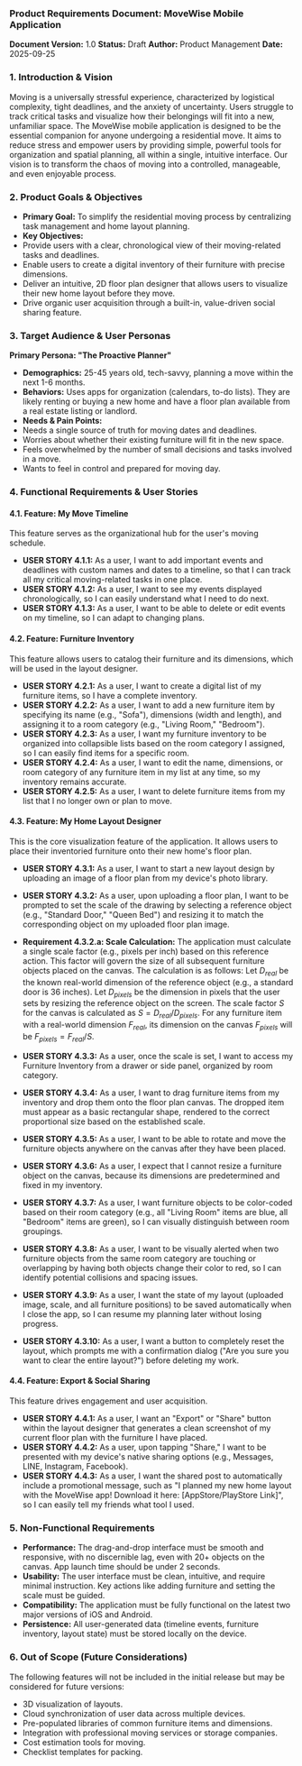 ### **Product Requirements Document: MoveWise Mobile Application**

**Document Version:** 1.0
**Status:** Draft
**Author:** Product Management
**Date:** 2025-09-25

### 1. Introduction & Vision

Moving is a universally stressful experience, characterized by logistical complexity, tight deadlines, and the anxiety of uncertainty. Users struggle to track critical tasks and visualize how their belongings will fit into a new, unfamiliar space. The MoveWise mobile application is designed to be the essential companion for anyone undergoing a residential move. It aims to reduce stress and empower users by providing simple, powerful tools for organization and spatial planning, all within a single, intuitive interface. Our vision is to transform the chaos of moving into a controlled, manageable, and even enjoyable process.

### 2. Product Goals & Objectives

* **Primary Goal:** To simplify the residential moving process by centralizing task management and home layout planning.
* **Key Objectives:**
* Provide users with a clear, chronological view of their moving-related tasks and deadlines.
* Enable users to create a digital inventory of their furniture with precise dimensions.
* Deliver an intuitive, 2D floor plan designer that allows users to visualize their new home layout before they move.
* Drive organic user acquisition through a built-in, value-driven social sharing feature.

### 3. Target Audience & User Personas

**Primary Persona: "The Proactive Planner"**

* **Demographics:** 25-45 years old, tech-savvy, planning a move within the next 1-6 months.
* **Behaviors:** Uses apps for organization (calendars, to-do lists). They are likely renting or buying a new home and have a floor plan available from a real estate listing or landlord.
* **Needs & Pain Points:**
* Needs a single source of truth for moving dates and deadlines.
* Worries about whether their existing furniture will fit in the new space.
* Feels overwhelmed by the number of small decisions and tasks involved in a move.
* Wants to feel in control and prepared for moving day.

### 4. Functional Requirements & User Stories

#### 4.1. Feature: My Move Timeline

This feature serves as the organizational hub for the user's moving schedule.

* **USER STORY 4.1.1:** As a user, I want to add important events and deadlines with custom names and dates to a timeline, so that I can track all my critical moving-related tasks in one place.
* **USER STORY 4.1.2:** As a user, I want to see my events displayed chronologically, so I can easily understand what I need to do next.
* **USER STORY 4.1.3:** As a user, I want to be able to delete or edit events on my timeline, so I can adapt to changing plans.

#### 4.2. Feature: Furniture Inventory

This feature allows users to catalog their furniture and its dimensions, which will be used in the layout designer.

* **USER STORY 4.2.1:** As a user, I want to create a digital list of my furniture items, so I have a complete inventory.
* **USER STORY 4.2.2:** As a user, I want to add a new furniture item by specifying its name (e.g., "Sofa"), dimensions (width and length), and assigning it to a room category (e.g., "Living Room," "Bedroom").
* **USER STORY 4.2.3:** As a user, I want my furniture inventory to be organized into collapsible lists based on the room category I assigned, so I can easily find items for a specific room.
* **USER STORY 4.2.4:** As a user, I want to edit the name, dimensions, or room category of any furniture item in my list at any time, so my inventory remains accurate.
* **USER STORY 4.2.5:** As a user, I want to delete furniture items from my list that I no longer own or plan to move.

#### 4.3. Feature: My Home Layout Designer

This is the core visualization feature of the application. It allows users to place their inventoried furniture onto their new home's floor plan.

* **USER STORY 4.3.1:** As a user, I want to start a new layout design by uploading an image of a floor plan from my device's photo library.

* **USER STORY 4.3.2:** As a user, upon uploading a floor plan, I want to be prompted to set the scale of the drawing by selecting a reference object (e.g., "Standard Door," "Queen Bed") and resizing it to match the corresponding object on my uploaded floor plan image.
* **Requirement 4.3.2.a: Scale Calculation:** The application must calculate a single scale factor (e.g., pixels per inch) based on this reference action. This factor will govern the size of all subsequent furniture objects placed on the canvas. The calculation is as follows:
Let $D_{real}$ be the known real-world dimension of the reference object (e.g., a standard door is 36 inches).
Let $D_{pixels}$ be the dimension in pixels that the user sets by resizing the reference object on the screen.
The scale factor $S$ for the canvas is calculated as $S = D_{real} / D_{pixels}$.
For any furniture item with a real-world dimension $F_{real}$, its dimension on the canvas $F_{pixels}$ will be $F_{pixels} = F_{real} / S$.

* **USER STORY 4.3.3:** As a user, once the scale is set, I want to access my Furniture Inventory from a drawer or side panel, organized by room category.

* **USER STORY 4.3.4:** As a user, I want to drag furniture items from my inventory and drop them onto the floor plan canvas. The dropped item must appear as a basic rectangular shape, rendered to the correct proportional size based on the established scale.

* **USER STORY 4.3.5:** As a user, I want to be able to rotate and move the furniture objects anywhere on the canvas after they have been placed.

* **USER STORY 4.3.6:** As a user, I expect that I cannot resize a furniture object on the canvas, because its dimensions are predetermined and fixed in my inventory.

* **USER STORY 4.3.7:** As a user, I want furniture objects to be color-coded based on their room category (e.g., all "Living Room" items are blue, all "Bedroom" items are green), so I can visually distinguish between room groupings.

* **USER STORY 4.3.8:** As a user, I want to be visually alerted when two furniture objects from the same room category are touching or overlapping by having both objects change their color to red, so I can identify potential collisions and spacing issues.

* **USER STORY 4.3.9:** As a user, I want the state of my layout (uploaded image, scale, and all furniture positions) to be saved automatically when I close the app, so I can resume my planning later without losing progress.

* **USER STORY 4.3.10:** As a user, I want a button to completely reset the layout, which prompts me with a confirmation dialog ("Are you sure you want to clear the entire layout?") before deleting my work.

#### 4.4. Feature: Export & Social Sharing

This feature
drives engagement and user acquisition.

* **USER STORY 4.4.1:** As a user, I want an "Export" or "Share" button within the layout designer that generates a clean screenshot of my current floor plan with the furniture I have placed.
* **USER STORY 4.4.2:** As a user, upon tapping "Share," I want to be presented with my device's native sharing options (e.g., Messages, LINE, Instagram, Facebook).
* **USER STORY 4.4.3:** As a user, I want the shared post to automatically include a promotional message, such as "I planned my new home layout with the MoveWise app! Download it here: [AppStore/PlayStore Link]", so I can easily tell my friends what tool I used.

### 5. Non-Functional Requirements

* **Performance:** The drag-and-drop interface must be smooth and responsive, with no discernible lag, even with 20+ objects on the canvas. App launch time should be under 2 seconds.
* **Usability:** The user interface must be clean, intuitive, and require minimal instruction. Key actions like adding furniture and setting the scale must be guided.
* **Compatibility:** The application must be fully functional on the latest two major versions of iOS and Android.
* **Persistence:** All user-generated data (timeline events, furniture inventory, layout state) must be stored locally on the device.

### 6. Out of Scope (Future Considerations)

The following features will not be included in the initial release but may be considered for future versions:

* 3D visualization of layouts.
* Cloud synchronization of user data across multiple devices.
* Pre-populated libraries of common furniture items and dimensions.
* Integration with professional moving services or storage companies.
* Cost estimation tools for moving.
* Checklist templates for packing.
